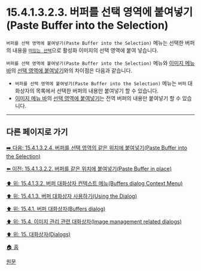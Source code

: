 # 15.4.1.3.2.3. 버퍼를 선택 영역에 붙여넣기(Paste Buffer into the Selection)

`버퍼를 선택 영역에 붙여넣기(Paste Buffer into the Selection)` 메뉴는 선택한 버퍼의 내용을 [`떠있는 선택`](./19-glossaryx-floating_selection.md)으로 활성화 이미지의 선택 영역에 붙여 넣습니다.

`버퍼를 선택 영역에 붙여넣기(Paste Buffer into the Selection)` 메뉴와 [이미지 메뉴 바](./19-glossaryx-image_menu_bar.md)의 [선택 영역에 붙여넣기](./16-03-09-paste-into-selection.md)와의 차이점은 다음과 같습니다.

- `버퍼를 선택 영역에 붙여넣기(Paste Buffer into the Selection)` 메뉴는 `버퍼` 대화상자의 목록에서 선택한 버퍼의 내용만 붙여넣기 할 수 있습니다.
- [이미지 메뉴 바](./19-glossaryx-image_menu_bar.md)의 [선택 영역에 붙여넣기](./16-03-09-paste-into-selection.md)는 전역 버퍼의 내용만 붙여넣기 할 수 있습니다.

***

## 다른 페이지로 가기

[➡️ 다음: 15.4.1.3.2.4. 버퍼를 선택 영역의 같은 위치에 붙여넣기(Paste Buffer into the Selection)](./15-04-01-03-02-04-paste_buffer_into_the_selection_in_place.md)

[⬅️ 이전: 15.4.1.3.2.2. 버퍼를 같은 위치에 붙여넣기(Paste Buffer in place)](./15-04-01-03-02-02-paste_buffer_in_place.md)

[⬆️ 위: 15.4.1.3.2. 버퍼 대화상자 컨텍스트 메뉴(Buffers dialog Context Menu)](./15-04-01-03-02-00-buffers_dialog_context_menu.md)

[⬆️ 위: 15.4.1.3. 버퍼 대화상자 사용하기(Using the Dialog)](./15-04-01-03-00-using_the_buffers_dialog.md)

[⬆️ 위: 15.4.1. 버퍼 대화상자(Buffers dialog)](./15-04-01-00-buffers-dialog.md)

[⬆️ 위: 15.4. 이미지 관리 관련 대화상자(Image management related dialogs)](./15-04-00-image-management-related-dialogs.md)

[⬆️ 위: 15. 대화상자(Dialogs)](./15-00-dialogs.md)

[🏠 홈](./00-home.md)

[원문](https://docs.gimp.org/2.10/ko/gimp-dialogs-management.html#gimp-buffer-dialog-menu)